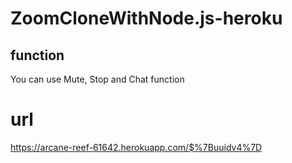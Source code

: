 # ZoomCloneWithNode.js-heroku

## function
 You can use Mute, Stop and Chat function

# url
https://arcane-reef-61642.herokuapp.com/$%7Buuidv4%7D
